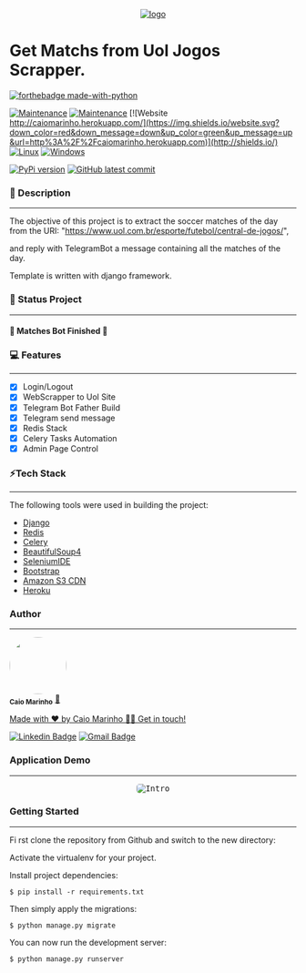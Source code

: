 <p align="center">
  <a href="http://caiomarinho.herokuapp.com/">
    <img src="https://i.imgur.com/36ijmZl.png" alt="logo" />
  </a>
</p>

# Get Matchs from Uol Jogos Scrapper.

[![forthebadge made-with-python](http://ForTheBadge.com/images/badges/made-with-python.svg)](https://www.python.org/)

[![Maintenance](https://img.shields.io/badge/Django-v3.1.7-%3CCOLOR%3E)](https://img.shields.io/badge/Django-v3.1.7-%3CCOLOR%3E)
[![Maintenance](https://img.shields.io/badge/Maintained%3F-yes-green.svg)](https://GitHub.com/Naereen/StrapDown.js/graphs/commit-activity)
[![Website http://caiomarinho.herokuapp.com/](https://img.shields.io/website.svg?down_color=red&down_message=down&up_color=green&up_message=up&url=http%3A%2F%2Fcaiomarinho.herokuapp.com)](http://shields.io/)
[![Linux](https://svgshare.com/i/Zhy.svg)](https://svgshare.com/i/Zhy.svg)
[![Windows](https://svgshare.com/i/ZhY.svg)](https://svgshare.com/i/ZhY.svg)

[![PyPi version](https://badgen.net/pypi/v/pip/)](https://pypi.com/project/pip)
[![GitHub latest commit](https://badgen.net/github/last-commit/caiomarinhodev/caiomarinhome)](https://GitHub.com/caiomarinhodev/caiomarinhome/commit/)


### 📝 Description
---

The objective of this project is to extract the soccer matches of the day from the URI: "https://www.uol.com.br/esporte/futebol/central-de-jogos/",

and reply with TelegramBot a message containing all the matches of the day.

Template is written with django framework.


### 🚀 Status Project
---
<h4> 
🚀 Matches Bot Finished 🚀
</h4>

### 💻 Features
---

- [x] Login/Logout
- [x] WebScrapper to Uol Site
- [x] Telegram Bot Father Build
- [x] Telegram send message
- [x] Redis Stack
- [x] Celery Tasks Automation
- [x] Admin Page Control

### ⚡Tech Stack
---

The following tools were used in building the project:

- [Django](https://www.djangoproject.com/)
- [Redis](https://redis.io/)
- [Celery](https://github.com/celery/celery)
- [BeautifulSoup4](https://beautiful-soup-4.readthedocs.io/en/latest/)
- [SeleniumIDE](https://www.selenium.dev/selenium-ide/)
- [Bootstrap](https://getbootstrap.com/)
- [Amazon S3 CDN](https://aws.amazon.com/)
- [Heroku](https://www.heroku.com/)

### Author
---

<a href="#">
 <img style="border-radius: 50%;" src="https://avatars.githubusercontent.com/u/7137962?v=4" width="100px;" alt=""/></a>
 <br />
 <sub><b>Caio Marinho</b></sub></a> <a href="#" title="Caio Marinho">🚀

Made with ❤️ by Caio Marinho 👋🏽 Get in touch!

[![Linkedin Badge](https://img.shields.io/badge/-Caio%20Marinho-blue?style=flat-square&logo=Linkedin&logoColor=white&link=https://www.linkedin.com/in/caiomarinho/)](https://www.linkedin.com/in/caiomarinho/) 
[![Gmail Badge](https://img.shields.io/badge/-caiomarinho8@gmail.com-c14438?style=flat-square&logo=Gmail&logoColor=white&link=mailto:caiomarinho8@gmail.com)](mailto:caiomarinho8@gmail.com)


### Application Demo
---
<p align="center">
  <kbd>
    <img style="border-radius: 5px" src="https://i.imgur.com/KnL2kC9.gif" alt="Intro">
  </kbd>
</p>


### Getting Started
---

Fi
rst clone the repository from Github and switch to the new directory:
    
Activate the virtualenv for your project.
    
Install project dependencies:

    $ pip install -r requirements.txt
    
    
Then simply apply the migrations:

    $ python manage.py migrate
    

You can now run the development server:

    $ python manage.py runserver
